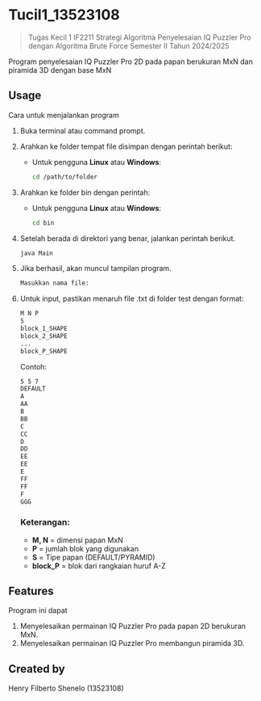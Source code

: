 
# Tucil1_13523108
> Tugas Kecil 1 IF2211 Strategi Algoritma
Penyelesaian IQ Puzzler Pro dengan Algoritma Brute Force
Semester II Tahun 2024/2025

Program penyelesaian IQ Puzzler Pro 2D pada papan berukuran MxN dan piramida 3D dengan base MxN


## Usage

Cara untuk menjalankan program

1. Buka terminal atau command prompt.
2. Arahkan ke folder tempat file disimpan dengan perintah berikut:
   - Untuk pengguna **Linux** atau **Windows**:
     ```bash
     cd /path/to/folder
     ```
3. Arahkan ke folder bin dengan perintah: 
    - Untuk pengguna **Linux** atau **Windows**:
        ```bash
        cd bin
        ```
  
4. Setelah berada di direktori yang benar, jalankan perintah berikut.  
    ```bash
    java Main
    ```

5. Jika berhasil, akan muncul tampilan program.
    ```bash
    Masukkan nama file:
    ```
6. Untuk input, pastikan menaruh file .txt di folder test dengan format: 
    ```bash
    M N P
    S
    block_1_SHAPE
    block_2_SHAPE
    ...
    block_P_SHAPE
    ```
    Contoh: 
    ```bash
    5 5 7
    DEFAULT
    A
    AA
    B
    BB
    C
    CC
    D
    DD
    EE
    EE
    E
    FF
    FF
    F
    GGG

    ```
    ### Keterangan:

    - **M, N** = dimensi papan MxN  
    - **P** = jumlah blok yang digunakan  
    - **S** = Tipe papan (DEFAULT/PYRAMID)  
    - **block_P** =  blok dari rangkaian huruf A-Z
    
## Features

Program ini dapat
1. Menyelesaikan permainan IQ Puzzler Pro pada papan 2D berukuran MxN.
2. Menyelesaikan permainan IQ Puzzler Pro membangun piramida 3D.


## Created by

Henry Filberto Shenelo (13523108)

